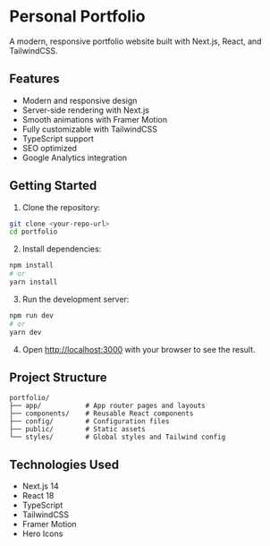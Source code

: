 # Personal Portfolio

A modern, responsive portfolio website built with Next.js, React, and TailwindCSS.

## Features

- Modern and responsive design
- Server-side rendering with Next.js
- Smooth animations with Framer Motion
- Fully customizable with TailwindCSS
- TypeScript support
- SEO optimized
- Google Analytics integration

## Getting Started

1. Clone the repository:

```bash
git clone <your-repo-url>
cd portfolio
```

2. Install dependencies:

```bash
npm install
# or
yarn install
```

3. Run the development server:

```bash
npm run dev
# or
yarn dev
```

4. Open [http://localhost:3000](http://localhost:3000) with your browser to see the result.

## Project Structure

```
portfolio/
├── app/           # App router pages and layouts
├── components/    # Reusable React components
├── config/        # Configuration files
├── public/        # Static assets
└── styles/        # Global styles and Tailwind config
```

## Technologies Used

- Next.js 14
- React 18
- TypeScript
- TailwindCSS
- Framer Motion
- Hero Icons
